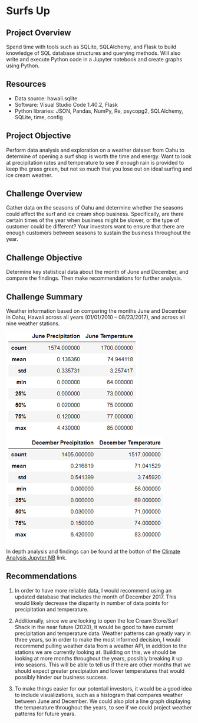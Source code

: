 # Surfs Up

## Project Overview
Spend time with tools such as SQLite, SQLAlchemy, and Flask to build knowledge of SQL database structures and querying methods. Will also write and execute Python code in a Jupyter notebook and create graphs using Python.

## Resources
- Data source: hawaii.sqlite
- Software: Visual Studio Code 1.40.2, Flask
- Python libraries: JSON, Pandas, NumPy, Re, psycopg2, SQLAlchemy, SQLite, time, config

## Project Objective
Perform data analysis and exploration on a weather dataset from Oahu to determine of opening a surf shop is worth the time and energy. Want to look at precipitation rates and temperature to see if enough rain is provided to keep the grass green, but not so much that you lose out on ideal surfing and ice cream weather.

## Challenge Overview
Gather data on the seasons of Oahu and determine whether the seasons could affect the surf and ice cream shop business. Specifically, are there certain times of the year when business might be slower, or the type of customer could be different? Your investors want to ensure that there are enough customers between seasons to sustain the business throughout the year.

## Challenge Objective
Determine key statistical data about the month of June and December, and compare the findings. Then make recommendations for further analysis.

## Challenge Summary
Weather information based on comparing the months June and December in Oahu, Hawaii across all years (01/01/2010 – 08/23/2017), and across all nine weather stations.<br/>

![June](https://github.com/hillarykrumbholz/Surfs_Up/blob/master/Images/June.png)<br/>
![December](https://github.com/hillarykrumbholz/Surfs_Up/blob/master/Images/December.png)<br/>

In depth analysis and findings can be found at the botton of the [Climate Analysis Jupyter NB](https://github.com/hillarykrumbholz/Surfs_Up/blob/master/climate_analysis.ipynb) link. 

## Recommendations
1. In order to have more reliable data, I would recommend using an updated database that includes the month of December 2017. This would likely decrease the disparity in number of data points for precipitation and temperature.

2. Additionally, since we are looking to open the Ice Cream Store/Surf Shack in the near future (2020), it would be good to have current precipitation and temperature data. Weather patterns can greatly vary in three years, so in order to make the most informed decision, I would recommend pulling weather data from a weather API, in addition to the stations we are currently looking at. Building on this, we should be looking at more months throughout the years, possibly breaking it up into seasons. This will be able to tell us if there are other months that we should expect greater precipiation and lower temperatures that would possibly hinder our business success.

3. To make things easier for our potentail investors, it would be a good idea to include visualizations, such as a histogram that compares weather between June and December. We could also plot a line graph displaying the temperature throughout the years, to see if we could project weather patterns for future years.
